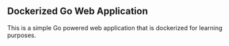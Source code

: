 ## Dockerized Go Web Application

This is a simple Go powered web application that is dockerized for learning purposes.
